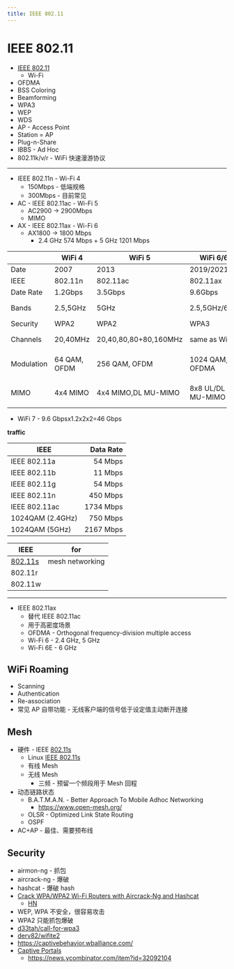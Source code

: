 ```yaml
---
title: IEEE 802.11
---
```


# IEEE 802.11

- [IEEE 802.11](https://en.wikipedia.org/wiki/IEEE_802.11)
  - Wi-Fi
- OFDMA
- BSS Coloring
- Beamforming
- WPA3
- WEP
- WDS
- AP - Access Point
- Station = AP
- Plug-n-Share
- IBBS - Ad Hoc
- 802.11k/v/r - WiFi 快速漫游协议

---

- IEEE 802.11n - Wi-Fi 4
  - 150Mbps - 低端规格
  - 300Mbps - 目前常见
- AC - IEEE 802.11ac - Wi-Fi 5
  - AC2900 -> 2900Mbps
  - MIMO
- AX - IEEE 802.11ax - Wi-Fi 6
  - AX1800 -> 1800 Mbps
    - 2.4 GHz 574 Mbps + 5 GHz 1201 Mbps

|            | WiFi 4       | WiFi 5                | WiFi 6/6E         | WiFi 7          |
| ---------- | ------------ | --------------------- | ----------------- | --------------- |
| Date       | 2007         | 2013                  | 2019/2021         | 2024            |
| IEEE       | 802.11n      | 802.11ac              | 802.11ax          | 802.11be        |
| Date Rate  | 1.2Gbps      | 3.5Gbps               | 9.6Gbps           | 46Gbps          |
| Bands      | 2.5,5GHz     | 5GHz                  | 2.5,5GHz/6GHz     | 1-7.25GHz       |
| Security   | WPA2         | WPA2                  | WPA3              | WPA3            |
| Channels   | 20,40MHz     | 20,40,80,80+80,160MHz | same as WiFi 5    | <= 320MHz       |
| Modulation | 64 QAM, OFDM | 256 QAM, OFDM         | 1024 QAM, OFDMA   | 4096 QAM, OFDMA |
| MIMO       | 4x4 MIMO     | 4x4 MIMO,DL MU-MIMO   | 8x8 UL/DL MU-MIMO | 16x16 MU-MIMO   |

- WiFi 7 - 9.6 Gbpsx1.2x2x2=46 Gbps

**traffic**

| IEEE             | Data Rate |
| ---------------- | --------: |
| IEEE 802.11a     |   54 Mbps |
| IEEE 802.11b     |   11 Mbps |
| IEEE 802.11g     |   54 Mbps |
| IEEE 802.11n     |  450 Mbps |
| IEEE 802.11ac    | 1734 Mbps |
| 1024QAM (2.4GHz) |  750 Mbps |
| 1024QAM (5GHz)   | 2167 Mbps |

| IEEE      | for             |
| --------- | --------------- |
| [802.11s] | mesh networking |
| 802.11r   |
| 802.11w   |

---

- IEEE 802.11ax
  - 替代 IEEE 802.11ac
  - 用于高密度场景
  - OFDMA - Orthogonal frequency-division multiple access
  - Wi-Fi 6 - 2.4 GHz, 5 GHz
  - Wi-Fi 6E - 6 GHz

## WiFi Roaming

- Scanning
- Authentication
- Re-association
- 常见 AP 自带功能 - 无线客户端的信号低于设定值主动断开连接

## Mesh

- 硬件 - IEEE [802.11s]
  - Linux [IEEE 802.11s](https://wireless.wiki.kernel.org/en/developers/Documentation/ieee80211/802.11s)
  - 有线 Mesh
  - 无线 Mesh
    - 三频 - 预留一个频段用于 Mesh 回程
- 动态链路状态
  - B.A.T.M.A.N. - Better Approach To Mobile Adhoc Networking
    - https://www.open-mesh.org/
  - OLSR - Optimized Link State Routing
  - OSPF
- AC+AP - 最佳、需要预布线

[802.11s]: https://en.wikipedia.org/wiki/IEEE_802.11s

## Security

- airmon-ng - 抓包
- aircrack-ng - 爆破
- hashcat - 爆破 hash
- [Crack WPA/WPA2 Wi-Fi Routers with Aircrack-Ng and Hashcat](https://github.com/brannondorsey/wifi-cracking)
  - [HN](https://news.ycombinator.com/item?id=14840539)
- WEP, WPA 不安全，很容易攻击
- WPA2 只能抓包爆破
- [d33tah/call-for-wpa3](https://github.com/d33tah/call-for-wpa3)
- [derv82/wifite2](https://github.com/derv82/wifite2)
- https://captivebehavior.wballiance.com/
- [Captive Portals](https://textslashplain.com/2022/06/24/captive-portals/)
  - https://news.ycombinator.com/item?id=32092104
